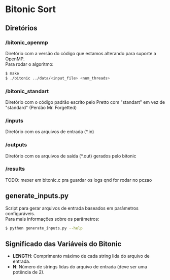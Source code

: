 # Bitonic Sort

## Diretórios

### /bitonic_openmp
Diretório com a versão do código que estamos alterando para suporte a OpenMP.  
Para rodar o algoritmo:

```sh
$ make
$ ./bitonic ../data/<input_file> <num_threads>
```

### /bitonic_standart
Diretório com o código padrão escrito pelo Pretto com "standart" em vez de "standard" (Perdão Mr. Forgetted)

### /inputs
Diretório com os arquivos de entrada (*.in)

### /outputs
Diretório com os arquivos de saída (*.out) gerados pelo bitonic

### /results
TODO: mexer em bitonic.c pra guardar os logs qnd for rodar no pczao

## generate_inputs.py
Script para gerar arquivos de entrada baseados em parâmetros configuráveis.  
Para mais informações sobre os parâmetros:

```sh
$ python generate_inputs.py --help
```

## Significado das Variáveis do Bitonic

- **LENGTH**: Comprimento máximo de cada string lida do arquivo de entrada.
- **N**: Número de strings lidas do arquivo de entrada (deve ser uma potência de 2).